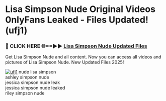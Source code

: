 # Lisa Simpson Nude Original Videos 0nlyFans Leaked - Files Updated! (ufj1)

<h3>🔴 CLICK HERE 🌐==►► <a href="https://tinyurl.com/yrmya6cz" rel="nofollow">Lisa Simpson Nude Updated Files</a></h3>

Get Lisa Simpson Nude and all content. Now you can access all videos and pictures of Lisa Simpson Nude. New Updated Files 2025!

[![ufj1](https://i.imgur.com/FMdXYCs.gif)](https://tinyurl.com/yrmya6cz)
nude lisa simpson<br>
ashley simpson nude<br>
jessica simpson nude leak<br>
jessica simpson nude leaked<br>
riley simpson nude
